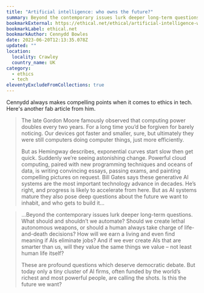 ```yaml
---
title: "Artificial intelligence: who owns the future?"
summary: Beyond the contemporary issues lurk deeper long-term questions. What should and shouldn’t we automate? Should we create lethal autonomous weapons, or should a human always take charge of life-and-death decisions? How will we earn a living and even find meaning if AIs eliminate jobs?
bookmarkExternal: https://ethical.net/ethical/artificial-intelligence-who-owns-the-future/
bookmarkLabel: ethical.net
bookmarkAuthor: Cennydd Bowles
date: 2023-06-20T12:13:35.078Z
updated: ""
location:
  locality: Crawley
  country_name: UK
category:
  - ethics
  - tech
eleventyExcludeFromCollections: true
---
```


Cennydd always makes compelling points when it comes to ethics in tech. Here's another fab article from him.

> The late Gordon Moore famously observed that computing power doubles every two years. For a long time you’d be forgiven for barely noticing. Our devices got faster and smaller, sure, but ultimately they were still computers doing computer things, just more efficiently.
>
> But as Hemingway describes, exponential curves start slow then get quick. Suddenly we’re seeing astonishing change. Powerful cloud computing, paired with new programming techniques and oceans of data, is writing convincing essays, passing exams, and painting compelling pictures on request. Bill Gates says these generative AI systems are the most important technology advance in decades. He’s right, and progress is likely to accelerate from here. But as AI systems mature they also pose deep questions about the future we want to inhabit, and who gets to build it&hellip;

> &hellip;Beyond the contemporary issues lurk deeper long-term questions. What should and shouldn’t we automate? Should we create lethal autonomous weapons, or should a human always take charge of life-and-death decisions? How will we earn a living and even find meaning if AIs eliminate jobs? And if we ever create AIs that are smarter than us, will they value the same things we value – not least human life itself?
>
> These are profound questions which deserve democratic debate. But today only a tiny cluster of AI firms, often funded by the world’s richest and most powerful people, are calling the shots. Is this the future we want?


